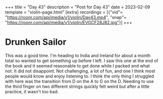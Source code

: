 +++
title = "Day 43"
description = "Post for Day 43"
date = 2023-02-09
template = "violin-page.html"
[extra]
recordings = [{"vid"= "https://roonr.com/api/media/v1/violin/Day43.mp4", "snap"= "https://roonr.com/api/media/v1/violin/EVGCF28J82.jpg"}]
+++

# Drunken Sailor
This was a good time. I'm heading to India and Ireland for about a month total so  wanted to get something up before I left. I saw this one at the end of the book and it seemed reasonable to get done while I packed and what not. It did not disappoint. Not challenging, a lot of fun, and one I think most people would know and enjoy listening to. I think the only thing I struggled with here was the transition from D on the A to G on the D. Needing to use the third finger on two different strings quickly felt weird but after a little practice, it wasn't too bad.
